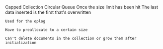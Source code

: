 Capped Collection
	Circular Queue
		Once the size limit has been hit
			The last data inserted is the first that's overwritten

	Used for the oplog

	Have to preallocate to a certain size

	Can't delete documents in the collection or grow them after initialization